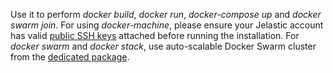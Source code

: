 Use it to perform *docker build*, *docker run*, *docker-compose up* and *docker swarm join*. For using *docker-machine*, please ensure your Jelastic account has valid [public SSH keys](https://docs.jelastic.com/ssh-add-key) attached before running the installation. For *docker swarm* and *docker stack*, use auto-scalable Docker Swarm cluster from the [dedicated package](https://github.com/jelastic-jps/docker-native/tree/master/docker-swarm).
